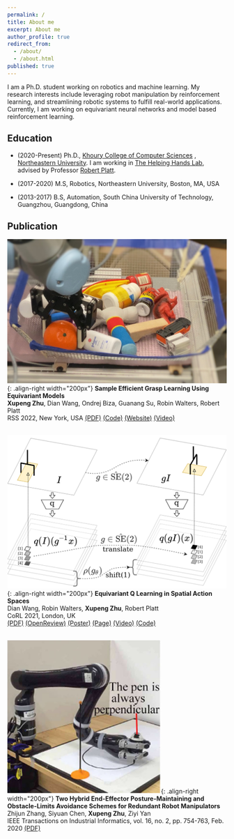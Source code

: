 ```yaml
---
permalink: /
title: About me
excerpt: About me
author_profile: true
redirect_from:
  - /about/
  - /about.html
published: true
---
```


I am a Ph.D. student working on robotics and machine learning. My research interests include 
leveraging robot manipulation by reinforcement learning, and streamlining robotic systems to fulfill real-world
applications. Currently, I am working on equivariant neural networks and model based reinforcement learning.

## Education
+ (2020-Present) Ph.D., [Khoury College of Computer Sciences](https://www.khoury.northeastern.edu)
, [Northeastern University](https://www.northeastern.edu). I am working in
[The Helping Hands Lab](https://www2.ccs.neu.edu/research/helpinghands/), advised by Professor
[Robert Platt](http://www.ccs.neu.edu/home/rplatt/).

+ (2017-2020) M.S, Robotics, Northeastern University, Boston, MA, USA

+ (2013-2017) B.S, Automation, South China University of Technology, Guangzhou, Guangdong, China


## Publication

![](images/rss_grasp.jpeg){: .align-right width="200px"}
**Sample Efficient Grasp Learning Using Equivariant Models**  
**Xupeng Zhu**, Dian Wang, Ondrej Biza, Guanang Su, Robin Walters, Robert Platt  
RSS 2022, New York, USA
[(PDF)](https://arxiv.org/pdf/2202.09468.pdf)
[(Code)](https://github.com/ZXP-S-works/SE2-equivariant-grasp-learning)
[(Website)](https://zxp-s-works.github.io/equivariant_grasp_site/)
[(Video)](https://www.youtube.com/watch?v=au59crsgiKw)
` `  
` `  



![](images/corl21.png){: .align-right width="200px"}
**Equivariant Q Learning in Spatial Action Spaces**  
Dian Wang, Robin Walters, **Xupeng Zhu**, Robert Platt  
CoRL 2021, London, UK  
[(PDF)](https://arxiv.org/pdf/2110.15443.pdf)
[(OpenReview)](https://openreview.net/forum?id=IScz42A3iCI)
[(Poster)](https://openreview.net/attachment?id=IScz42A3iCI&name=poster)
[(Page)](https://pointw.github.io/equi_q_page/)
[(Video)](https://www.youtube.com/watch?v=GtdpvjLHc_Q)
[(Code)](https://github.com/pointW/equi_q_corl21)
` `  
` `  

![](images/TII20.png){: .align-right width="200px"}
**Two Hybrid End-Effector Posture-Maintaining and Obstacle-Limits Avoidance Schemes for Redundant Robot Manipulators**  
Zhijun Zhang, Siyuan Chen, **Xupeng Zhu**, Ziyi Yan  
IEEE Transactions on Industrial Informatics, vol. 16, no. 2, pp. 754-763, Feb. 2020
[(PDF)](https://ieeexplore.ieee.org/document/8737741)
` `  
` `  

